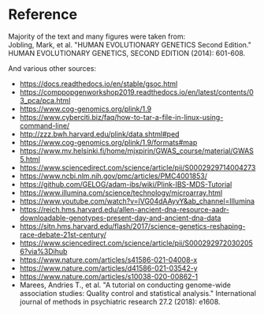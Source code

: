 # Reference

Majority of the text and many figures were taken from:<br /> 
Jobling, Mark, et al. "HUMAN EVOLUTIONARY GENETICS Second Edition." HUMAN EVOLUTIONARY GENETICS, SECOND EDITION (2014): 601-608.

And various other sources:

- https://docs.readthedocs.io/en/stable/gsoc.html
- https://comppopgenworkshop2019.readthedocs.io/en/latest/contents/03_pca/pca.html
- https://www.cog-genomics.org/plink/1.9
- https://www.cyberciti.biz/faq/how-to-tar-a-file-in-linux-using-command-line/
- http://zzz.bwh.harvard.edu/plink/data.shtml#ped
- https://www.cog-genomics.org/plink/1.9/formats#map
- https://www.mv.helsinki.fi/home/mjxpirin/GWAS_course/material/GWAS5.html
- https://www.sciencedirect.com/science/article/pii/S0002929714004273 
- https://www.ncbi.nlm.nih.gov/pmc/articles/PMC4001853/
- https://github.com/GELOG/adam-ibs/wiki/Plink-IBS-MDS-Tutorial 
- https://www.illumina.com/science/technology/microarray.html
- https://www.youtube.com/watch?v=lVG04dAAyvY&ab_channel=Illumina
- https://reich.hms.harvard.edu/allen-ancient-dna-resource-aadr-downloadable-genotypes-present-day-and-ancient-dna-data
- https://sitn.hms.harvard.edu/flash/2017/science-genetics-reshaping-race-debate-21st-century/
- https://www.sciencedirect.com/science/article/pii/S0002929720302056?via%3Dihub
- https://www.nature.com/articles/s41586-021-04008-x
- https://www.nature.com/articles/d41586-021-03542-y
- https://www.nature.com/articles/s10038-020-00862-1
- Marees, Andries T., et al. "A tutorial on conducting genome-wide association studies: Quality control and statistical analysis." International journal of methods in psychiatric research 27.2 (2018): e1608.